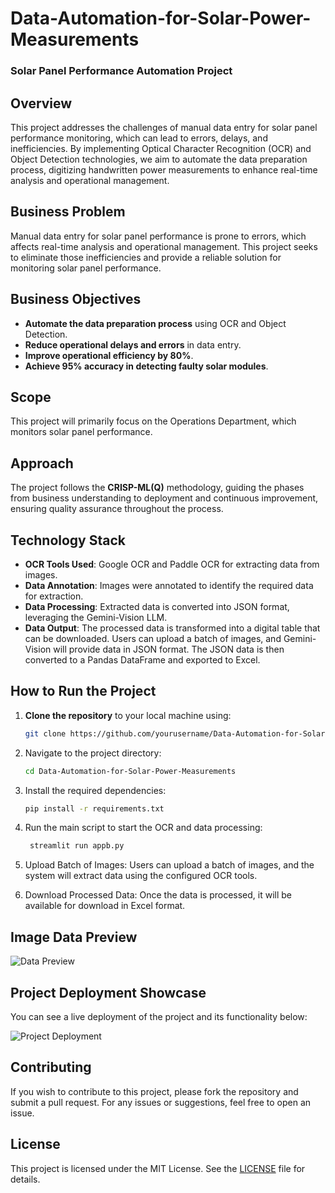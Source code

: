 # Data-Automation-for-Solar-Power-Measurements

### Solar Panel Performance Automation Project

## Overview

This project addresses the challenges of manual data entry for solar panel performance monitoring, which can lead to errors, delays, and inefficiencies. By implementing Optical Character Recognition (OCR) and Object Detection technologies, we aim to automate the data preparation process, digitizing handwritten power measurements to enhance real-time analysis and operational management.

## Business Problem

Manual data entry for solar panel performance is prone to errors, which affects real-time analysis and operational management. This project seeks to eliminate those inefficiencies and provide a reliable solution for monitoring solar panel performance.

## Business Objectives

- **Automate the data preparation process** using OCR and Object Detection.
- **Reduce operational delays and errors** in data entry.
- **Improve operational efficiency by 80%**.
- **Achieve 95% accuracy in detecting faulty solar modules**.

## Scope

This project will primarily focus on the Operations Department, which monitors solar panel performance.

## Approach

The project follows the **CRISP-ML(Q)** methodology, guiding the phases from business understanding to deployment and continuous improvement, ensuring quality assurance throughout the process.

## Technology Stack

- **OCR Tools Used**: Google OCR and Paddle OCR for extracting data from images.
- **Data Annotation**: Images were annotated to identify the required data for extraction.
- **Data Processing**: Extracted data is converted into JSON format, leveraging the Gemini-Vision LLM.
- **Data Output**: The processed data is transformed into a digital table that can be downloaded. Users can upload a batch of images, and Gemini-Vision will provide data in JSON format. The JSON data is then converted to a Pandas DataFrame and exported to Excel.

## How to Run the Project

1. **Clone the repository** to your local machine using:
   ```bash
   git clone https://github.com/yourusername/Data-Automation-for-Solar-Power-Measurements.git
2. Navigate to the project directory:
    ```bash
   cd Data-Automation-for-Solar-Power-Measurements
3. Install the required dependencies:
    ```bash
   pip install -r requirements.txt

5. Run the main script to start the OCR and data processing:
   ```bash
    streamlit run appb.py
7. Upload Batch of Images: Users can upload a batch of images, and the system will extract data using the configured OCR tools.

8. Download Processed Data: Once the data is processed, it will be available for download in Excel format.

## Image Data Preview

![Data Preview](https://github.com/Pavun-KumarCH/Data-Automation-for-Solar-Power-Measurements/blob/main/data/data%20report-1.jpg)

## Project Deployment Showcase

You can see a live deployment of the project and its functionality below:

![Project Deployment](path/to/your/deployment/image.jpg)


## Contributing

If you wish to contribute to this project, please fork the repository and submit a pull request. For any issues or suggestions, feel free to open an issue.

## License

This project is licensed under the MIT License. See the [LICENSE](LICENSE) file for details.

